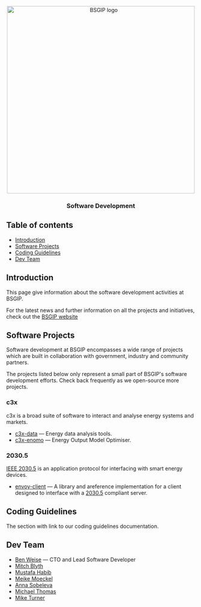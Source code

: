 <p align="center">
  <a href="https://bsgip.com/">
    <img src="https://bsgip.com/wp-content/uploads/2020/03/BSGIP-RGB.png" alt="BSGIP logo" width="500">
  </a>
</p>

<h3 align="center">Software Development</h3>

## Table of contents

- [Introduction](#introduction)
- [Software Projects](#software-projects)
- [Coding Guidelines](#coding-guidelines)
- [Dev Team](#dev-team)

## Introduction
 
This page give information about the software development activities at BSGIP.

For the latest news and further information on all the projects and initiatives, check out the [BSGIP website](https://bsgip.com/)

## Software Projects

Software development at BSGIP encompasses a wide range of projects which are built in collaboration with government, industry and community partners. 

The projects listed below only represent a small part of BSGIP's software development efforts. Check back frequently as we open-source more projects.

### c3x

c3x is a broad suite of software to interact and analyse energy systems and markets.

- [c3x-data](https://github.com/bsgip/c3x-data) — Energy data analysis tools.
- [c3x-enomo](https://github.com/bsgip/c3x-enomo) — Energy Output Model Optimiser.

### 2030.5

[IEEE 2030.5](https://standards.ieee.org/standard/2030_5-2018.html) is an application protocol for interfacing with smart energy devices.

- [envoy-client](https://github.com/bsgip/envoy-client) — A library and areference implementation for a client designed to interface with a [2030.5](https://standards.ieee.org/standard/2030_5-2018.html) compliant server.

## Coding Guidelines

The section with link to our coding guidelines documentation.

## Dev Team

- [Ben Weise](https://cecs.anu.edu.au/people/ben-weise) — CTO and Lead Software Developer
- [Mitch Blyth](https://cecs.anu.edu.au/people/mitchell-blyth)
- [Mustafa Habib](https://cecs.anu.edu.au/people/mustafa-habib)
- [Meike Moeckel](https://cecs.anu.edu.au/people/meike-moeckel)
- [Anna Sobeleva](https://cecs.anu.edu.au/people/anna-skobeleva)
- [Michael Thomas](https://cecs.anu.edu.au/people/michael-thomas)
- [Mike Turner](https://cecs.anu.edu.au/people/mike-turner)
